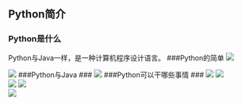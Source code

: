 ## Python简介 ##
### Python是什么 ###
Python与Java一样，是一种计算机程序设计语言。
###Python的简单
![](./img/easy1.jpg)

![](./img/easy2.jpg)
###Python与Java ###
![](./img/compare.jpg)
###Python可以干哪些事情 ###
![](./img/use8.png)
![](./img/use9.png)  
![](./img/use11.jpg)
![](./img/use10.jpg)  
![](./img/use12.jpg)
